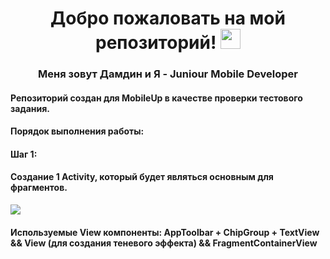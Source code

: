 <h1 align="center">Добро пожаловать на мой репозиторий!</a> 
<img src="https://github.com/blackcater/blackcater/raw/main/images/Hi.gif" height="32"/></h1>
<h3 align="center">Меня зовут Дамдин и Я - Juniour Mobile Developer</h3>
<h4>Репозиторий создан для MobileUp в качестве проверки тестового задания. </h4>
<h4>Порядок выполнения работы:</h4>
<h4>Шаг 1:</h4>
<h4>Создание 1 Activity, который будет являться основным для фрагментов.</h4>
<img src = "https://user-images.githubusercontent.com/86519269/192108053-67bdd60e-2757-4407-8e23-e5a1246d754b.png"/>
<h4>Используемые View компоненты: AppToolbar + ChipGroup + TextView && View (для создания теневого эффекта) && FragmentContainerView</h4>
